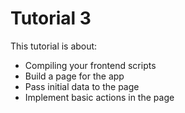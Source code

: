 # Tutorial 3

This tutorial is about:

* Compiling your frontend scripts
* Build a page for the app
* Pass initial data to the page
* Implement basic actions in the page

